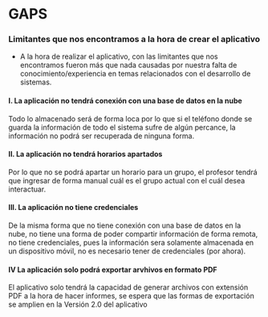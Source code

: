 # GAPS
### Limitantes que nos encontramos a la hora de crear el aplicativo
- A la hora de realizar el aplicativo, con las limitantes que nos encontramos fueron más que nada causadas por nuestra falta de conocimiento/experiencia en temas relacionados con el desarrollo de sistemas.

#### I. **La aplicación no tendrá conexión con una base de datos en la nube**
Todo lo almacenado será de forma loca por lo que si el teléfono donde se guarda la información de todo el sistema sufre de algún percance, la información no podrá ser recuperada de ninguna forma.

#### II. **La aplicación no tendrá horarios apartados**
Por lo que no se podrá apartar un horario para un grupo, el profesor tendrá que ingresar de forma manual cuál es el grupo actual con el cuál desea interactuar.

#### III. **La aplicación no tiene credenciales**
De la misma forma que no tiene conexión con una base de datos en la nube, no tiene una forma de poder compartir información de forma remota, no tiene credenciales, pues la información sera solamente almacenada en un dispositivo móvil, no es necesario tener de credenciales (por ahora).

#### IV **La aplicación solo podrá exportar arvhivos en formato PDF**
El aplicativo solo tendrá la capacidad de generar archivos con extensión PDF a la hora de hacer informes, se espera que las formas de exportación se amplien en la Versión 2.0 del aplicativo